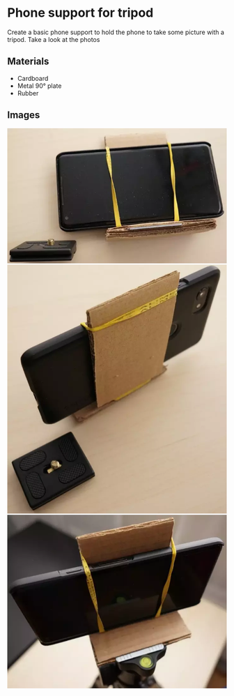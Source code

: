 # Phone support for tripod

Create a basic phone support to hold the phone to take some picture with a tripod.
Take a look at the photos

## Materials

* Cardboard
* Metal 90° plate
* Rubber

## Images

<img src="Support_Telephone01.webp"/>
<img src="Support_Telephone02.webp"/>
<img src="Support_Telephone03.webp"/>
